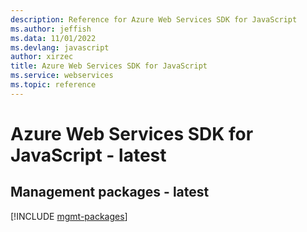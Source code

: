 ```yaml
---
description: Reference for Azure Web Services SDK for JavaScript
ms.author: jeffish
ms.data: 11/01/2022
ms.devlang: javascript
author: xirzec
title: Azure Web Services SDK for JavaScript
ms.service: webservices
ms.topic: reference
---
```

# Azure Web Services SDK for JavaScript - latest

## Management packages - latest
[!INCLUDE [mgmt-packages](web-services-mgmt-index.md)]